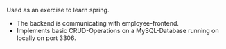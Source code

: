 Used as an exercise to learn spring.

- The backend is communicating with employee-frontend.
- Implements basic CRUD-Operations on a MySQL-Database running on locally on port 3306.
